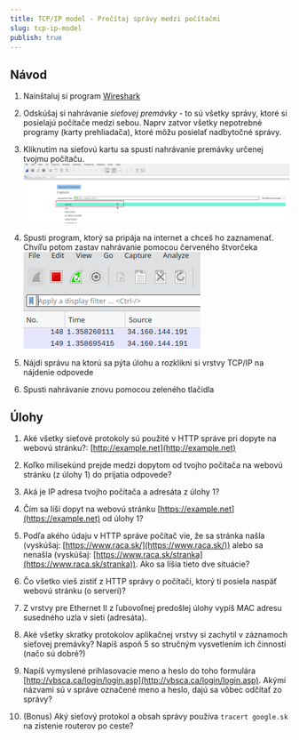 ```yaml
---
title: TCP/IP model - Prečítaj správy medzi počítačmi
slug: tcp-ip-model
publish: true
---
```


## Návod

1. Nainštaluj si program [Wireshark](https://www.wireshark.org/)

2. Odskúšaj si nahrávanie *sieťovej premávky* - to sú všetky správy, ktoré si posielajú počítače medzi sebou. Naprv zatvor všetky nepotrebné programy (karty prehliadača), ktoré môžu posielať nadbytočné správy.

3. Kliknutím na sieťovú kartu sa spustí nahrávanie premávky určenej tvojmu počítaču.
![Vyber sieťovej karty](/2-rocnik/assets/vyber-rozhranie.png)

4. Spusti program, ktorý sa pripája na internet a chceš ho zaznamenať. Chvíľu potom zastav nahrávanie pomocou červeného štvorčeka
![Tlačidlá](/2-rocnik/assets/ws-tlacidla.png)

5. Nájdi správu na ktorú sa pýta úlohu a rozklikni si vrstvy TCP/IP na nájdenie odpovede

6. Spusti nahrávanie znovu pomocou zeleného tlačidla

## Úlohy

1. Aké všetky sieťové protokoly sú použité v HTTP správe pri dopyte na webovú stránku?: [http://example.net](http://example.net)

2. Koľko milisekúnd prejde medzi dopytom od tvojho počítača na webovú stránku (z úlohy 1) do prijatia odpovede?

3. Aká je IP adresa tvojho počítača a adresáta z úlohy 1?

4. Čím sa líši dopyt na webovú stránku [https://example.net](https://example.net) od úlohy 1?

5. Podľa akého údaju v HTTP správe počítač vie, že sa stránka našla (vyskúšaj: [https://www.raca.sk/](https://www.raca.sk/)) alebo sa nenašla (vyskúšaj: [https://www.raca.sk/stranka](https://www.raca.sk/stranka)). Ako sa líšia tieto dve situácie?

6. Čo všetko vieš zistiť z HTTP správy o počítači, ktorý ti posiela naspäť webovú stránku (o serveri)?

7. Z vrstvy pre Ethernet II z ľubovoľnej predošlej úlohy vypíš MAC adresu susedného uzla v sieti (adresáta).

8. Aké všetky skratky protokolov aplikačnej vrstvy si zachytil v záznamoch sieťovej premávky? Napíš aspoň 5 so stručným vysvetlením ich činnosti (načo sú dobré?)

9. Napíš vymyslené prihlasovacie meno a heslo do toho formulára [http://vbsca.ca/login/login.asp](http://vbsca.ca/login/login.asp). Akými názvami sú v správe označené meno a heslo, dajú sa vôbec odčítať zo správy?

10. (Bonus) Aký sieťový protokol a obsah správy používa `tracert google.sk` na zistenie routerov po ceste?
